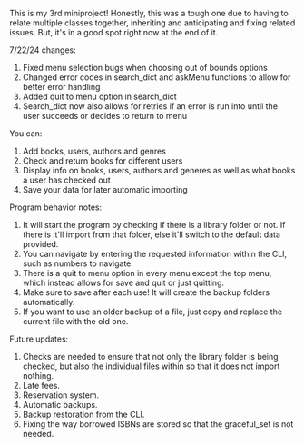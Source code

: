 This is my 3rd miniproject! Honestly, this was a tough one due to having to relate multiple classes together, inheriting and anticipating and fixing related issues. But, it's in a good spot right now at the end of it.

7/22/24 changes:  
1. Fixed menu selection bugs when choosing out of bounds options
2. Changed error codes in search_dict and askMenu functions to allow for better error handling  
3. Added quit to menu option in search_dict
4. Search_dict now also allows for retries if an error is run into until the user succeeds or decides to return to menu

You can:  
1. Add books, users, authors and genres  
2. Check and return books for different users  
3. Display info on books, users, authors and generes as well as what books a user has checked out  
4. Save your data for later automatic importing  

Program behavior notes:  
1. It will start the program by checking if there is a library folder or not. If there is it'll import from that folder, else it'll switch to the default data provided.  
2. You can navigate by entering the requested information within the CLI, such as numbers to navigate.  
3. There is a quit to menu option in every menu except the top menu, which instead allows for save and quit or just quitting.
4. Make sure to save after each use! It will create the backup folders automatically.
5. If you want to use an older backup of a file, just copy and replace the current file with the old one.  

Future updates:  
1. Checks are needed to ensure that not only the library folder is being checked, but also the individual files within so that it does not import nothing.  
2. Late fees.  
3. Reservation system.  
4. Automatic backups. 
5. Backup restoration from the CLI.  
6. Fixing the way borrowed ISBNs are stored so that the graceful_set is not needed.